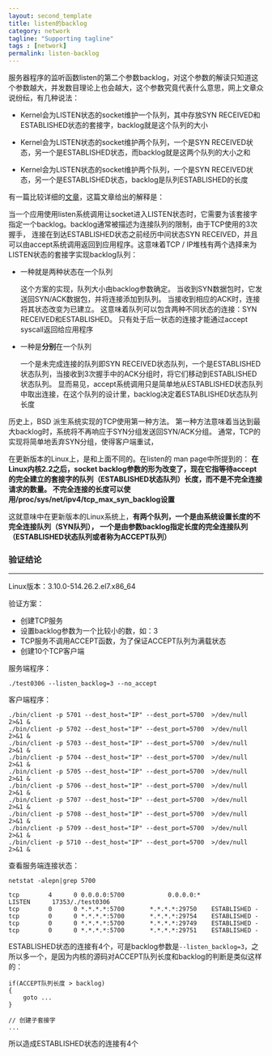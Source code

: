 ```yaml
---
layout: second_template
title: listen的backlog
category: network
tagline: "Supporting tagline"
tags : [network]
permalink: listen-backlog
---
```


[listen_backlog]:http://veithen.io/2014/01/01/how-tcp-backlog-works-in-linux.html

服务器程序的监听函数listen的第二个参数backlog，对这个参数的解读只知道这个参数越大，并发数目理论上也会越大，这个参数究竟代表什么意思，网上文章众说纷纭，有几种说法：

* Kernel会为LISTEN状态的socket维护一个队列，其中存放SYN RECEIVED和ESTABLISHED状态的套接字，backlog就是这个队列的大小

* Kernel会为LISTEN状态的socket维护两个队列，一个是SYN RECEIVED状态，另一个是ESTABLISHED状态，而backlog就是这两个队列的大小之和

* Kernel会为LISTEN状态的socket维护两个队列，一个是SYN RECEIVED状态，另一个是ESTABLISHED状态，backlog是队列ESTABLISHED的长度

有一篇比较详细的[文章][listen_backlog]，这篇文章给出的解释是：

当一个应用使用listen系统调用让socket进入LISTEN状态时，它需要为该套接字指定一个backlog。backlog通常被描述为连接队列的限制，由于TCP使用的3次握手，
连接在到达ESTABLISHED状态之前经历中间状态SYN RECEIVED，并且可以由accept系统调用返回到应用程序。这意味着TCP / IP堆栈有两个选择来为LISTEN状态的套接字实现backlog队列：

* 一种就是两种状态在一个队列
	
	这个方案的实现，队列大小由backlog参数确定。 当收到SYN数据包时，它发送回SYN/ACK数据包，并将连接添加到队列。 当接收到相应的ACK时，连接将其状态改变为已建立。 
	这意味着队列可以包含两种不同状态的连接：SYN RECEIVED和ESTABLISHED。 只有处于后一状态的连接才能通过accept syscall返回给应用程序

* 一种是**分别**在一个队列
	
	一个是未完成连接的队列即SYN RECEIVED状态队列，一个是ESTABLISHED状态队列，当接收到3次握手中的ACK分组时，将它们移动到ESTABLISHED状态队列。 
	显而易见，accept系统调用只是简单地从ESTABLISHED状态队列中取出连接，在这个队列的设计里，backlog决定着ESTABLISHED状态队列长度
	
历史上，BSD 派生系统实现的TCP使用第一种方法。 第一种方法意味着当达到最大backlog时，系统将不再响应于SYN分组发送回SYN/ACK分组。 通常，TCP的实现将简单地丢弃SYN分组，使得客户端重试，

在更新版本的Linux上，是和上面不同的。在listen的 man page中所提到的：
**在Linux内核2.2之后，socket backlog参数的形为改变了，现在它指等待accept的完全建立的套接字的队列（ESTABLISHED状态队列）长度，而不是不完全连接请求的数量。 
不完全连接的长度可以使用/proc/sys/net/ipv4/tcp_max_syn_backlog设置**

这就意味中在更新版本的Linux系统上，**有两个队列，一个是由系统设置长度的不完全连接队列（SYN队列），
一个是由参数backlog指定长度的完全连接队列（ESTABLISHED状态队列或者称为ACCEPT队列）**

### 验证结论
--------------------------------------------------

Linux版本：3.10.0-514.26.2.el7.x86_64

验证方案：

* 创建TCP服务
* 设置backlog参数为一个比较小的数，如：3
* TCP服务不调用ACCEPT函数，为了保证ACCEPT队列为满载状态
* 创建10个TCP客户端

服务端程序：

	./test0306 --listen_backlog=3 --no_accept

客户端程序：

	./bin/client -p 5701 --dest_host="IP" --dest_port=5700  >/dev/null 2>&1 &
	./bin/client -p 5702 --dest_host="IP" --dest_port=5700  >/dev/null 2>&1 &
	./bin/client -p 5703 --dest_host="IP" --dest_port=5700  >/dev/null 2>&1 &
	./bin/client -p 5704 --dest_host="IP" --dest_port=5700  >/dev/null 2>&1 &
	./bin/client -p 5705 --dest_host="IP" --dest_port=5700  >/dev/null 2>&1 &
	./bin/client -p 5706 --dest_host="IP" --dest_port=5700  >/dev/null 2>&1 &
	./bin/client -p 5707 --dest_host="IP" --dest_port=5700  >/dev/null 2>&1 &
	./bin/client -p 5708 --dest_host="IP" --dest_port=5700  >/dev/null 2>&1 &
	./bin/client -p 5709 --dest_host="IP" --dest_port=5700  >/dev/null 2>&1 &
	./bin/client -p 5710 --dest_host="IP" --dest_port=5700  >/dev/null 2>&1 &
	
查看服务端连接状态：

	netstat -alepn|grep 5700
	
	tcp        4      0 0.0.0.0:5700            0.0.0.0:*               LISTEN      17353/./test0306    
	tcp        0      0 *.*.*.*:5700       *.*.*.*:29750    ESTABLISHED -                   
	tcp        0      0 *.*.*.*:5700       *.*.*.*:29754    ESTABLISHED -                   
	tcp        0      0 *.*.*.*:5700       *.*.*.*:29749    ESTABLISHED -                   
	tcp        0      0 *.*.*.*:5700       *.*.*.*:29751    ESTABLISHED -
	
ESTABLISHED状态的连接有4个，可是backlog参数是`--listen_backlog=3`，之所以多一个，是因为内核的源码对ACCEPT队列长度和backlog的判断是类似这样的：

	if(ACCEPT队列长度 > backlog)
	{
		goto ...
	}
	
	// 创建子套接字
	...
	
所以造成ESTABLISHED状态的连接有4个

